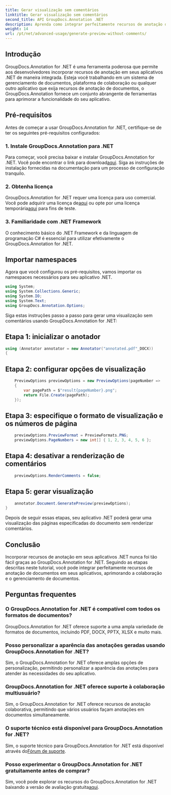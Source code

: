 ```yaml
---
title: Gerar visualização sem comentários
linktitle: Gerar visualização sem comentários
second_title: API GroupDocs.Annotation .NET
description: Aprenda como integrar perfeitamente recursos de anotação de documentos em seus aplicativos .NET usando GroupDocs.Annotation for .NET.
weight: 14
url: /pt/net/advanced-usage/generate-preview-without-comments/
---
```

## Introdução
GroupDocs.Annotation for .NET é uma ferramenta poderosa que permite aos desenvolvedores incorporar recursos de anotação em seus aplicativos .NET de maneira integrada. Esteja você trabalhando em um sistema de gerenciamento de documentos, plataforma de colaboração ou qualquer outro aplicativo que exija recursos de anotação de documentos, o GroupDocs.Annotation fornece um conjunto abrangente de ferramentas para aprimorar a funcionalidade do seu aplicativo.
## Pré-requisitos
Antes de começar a usar GroupDocs.Annotation for .NET, certifique-se de ter os seguintes pré-requisitos configurados:
### 1. Instale GroupDocs.Annotation para .NET
 Para começar, você precisa baixar e instalar GroupDocs.Annotation for .NET. Você pode encontrar o link para download[aqui](https://releases.groupdocs.com/annotation/net/). Siga as instruções de instalação fornecidas na documentação para um processo de configuração tranquilo.
### 2. Obtenha licença
 GroupDocs.Annotation for .NET requer uma licença para uso comercial. Você pode adquirir uma licença de[aqui](https://purchase.groupdocs.com/buy) ou opte por uma licença temporária[aqui](https://purchase.groupdocs.com/temporary-license/) para fins de teste.
### 3. Familiaridade com .NET Framework
O conhecimento básico do .NET Framework e da linguagem de programação C# é essencial para utilizar efetivamente o GroupDocs.Annotation for .NET.

## Importar namespaces
Agora que você configurou os pré-requisitos, vamos importar os namespaces necessários para seu aplicativo .NET.

```csharp
using System;
using System.Collections.Generic;
using System.IO;
using System.Text;
using GroupDocs.Annotation.Options;
```

Siga estas instruções passo a passo para gerar uma visualização sem comentários usando GroupDocs.Annotation for .NET:
## Etapa 1: inicializar o anotador
```csharp
using (Annotator annotator = new Annotator("annotated.pdf"_DOCX))
{
```
## Etapa 2: configurar opções de visualização
```csharp
    PreviewOptions previewOptions = new PreviewOptions(pageNumber =>
    {
        var pagePath = $"result{pageNumber}.png";
        return File.Create(pagePath);
    });
```
## Etapa 3: especifique o formato de visualização e os números de página
```csharp
    previewOptions.PreviewFormat = PreviewFormats.PNG;
    previewOptions.PageNumbers = new int[] { 1, 2, 3, 4, 5, 6 };
```
## Etapa 4: desativar a renderização de comentários
```csharp
    previewOptions.RenderComments = false;
```
## Etapa 5: gerar visualização
```csharp
    annotator.Document.GeneratePreview(previewOptions);
}
```
Depois de seguir essas etapas, seu aplicativo .NET poderá gerar uma visualização das páginas especificadas do documento sem renderizar comentários.

## Conclusão
Incorporar recursos de anotação em seus aplicativos .NET nunca foi tão fácil graças ao GroupDocs.Annotation for .NET. Seguindo as etapas descritas neste tutorial, você pode integrar perfeitamente recursos de anotação de documentos em seus aplicativos, aprimorando a colaboração e o gerenciamento de documentos.
## Perguntas frequentes
### O GroupDocs.Annotation for .NET é compatível com todos os formatos de documentos?
GroupDocs.Annotation for .NET oferece suporte a uma ampla variedade de formatos de documentos, incluindo PDF, DOCX, PPTX, XLSX e muito mais.
### Posso personalizar a aparência das anotações geradas usando GroupDocs.Annotation for .NET?
Sim, o GroupDocs.Annotation for .NET oferece amplas opções de personalização, permitindo personalizar a aparência das anotações para atender às necessidades do seu aplicativo.
### GroupDocs.Annotation for .NET oferece suporte à colaboração multiusuário?
Sim, o GroupDocs.Annotation for .NET oferece recursos de anotação colaborativa, permitindo que vários usuários façam anotações em documentos simultaneamente.
### O suporte técnico está disponível para GroupDocs.Annotation for .NET?
 Sim, o suporte técnico para GroupDocs.Annotation for .NET está disponível através do[Fórum de suporte](https://forum.groupdocs.com/c/annotation/10).
### Posso experimentar o GroupDocs.Annotation for .NET gratuitamente antes de comprar?
 Sim, você pode explorar os recursos do GroupDocs.Annotation for .NET baixando a versão de avaliação gratuita[aqui](https://releases.groupdocs.com/).